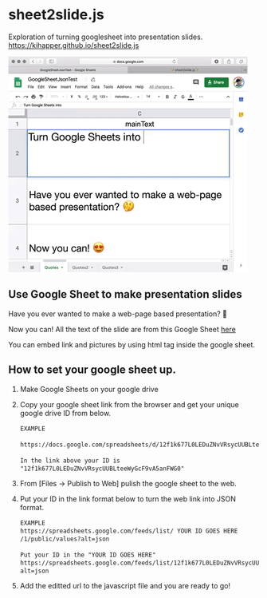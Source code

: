 # sheet2slide.js

Exploration of turning googlesheet into presentation slides.
https://kihapper.github.io/sheet2slide.js

![](assets/sheet2slide.gif)


## Use Google Sheet to make presentation slides

Have you ever wanted to make a web-page based presentation? 🤔 

Now you can! All the text of the slide are from this Google Sheet [here](https://docs.google.com/spreadsheets/d/1g-zeqt53tnIEecFTg6mu5yXU42dIP9uQXUHVq5eI_h8/edit?pli=1#gid=0)

You can embed link and pictures by using html tag inside the google sheet.


## How to set your google sheet up.

1. Make Google Sheets on your google drive

2. Copy your google sheet link from the browser and get your unique google drive ID from below.

    ```
    EXAMPLE
    
    https://docs.google.com/spreadsheets/d/12f1k677L0LEDuZNvVRsycUUBLteeWyGcF9vA5anFWG0/edit#gid=0
    
    In the link above your ID is "12f1k677L0LEDuZNvVRsycUUBLteeWyGcF9vA5anFWG0"

    ```

3. From [Files -> Publish to Web] pulish the google sheet to the web.

4. Put your ID in the link format below to turn the web link into JSON format.

    ```
    EXAMPLE
    https://spreadsheets.google.com/feeds/list/ YOUR ID GOES HERE /1/public/values?alt=json

    Put your ID in the "YOUR ID GOES HERE"
    https://spreadsheets.google.com/feeds/list/12f1k677L0LEDuZNvVRsycUUBLteeWyGcF9vA5anFWG0/1/public/values?alt=json
    ```
5. Add the editted url to the javascript file and you are ready to go!


 
